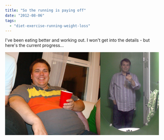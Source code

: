 ```yaml
---
title: "So the running is paying off"
date: "2012-08-06"
tags: 
  - "diet-exercise-running-weight-loss"
---
```


I've been eating better and working out. I won't get into the details - but here's the current progress...

[![](images/contrast.png "contrast")](http://www.roberthorvick.com/2012/08/06/so-the-running-is-paying-off/contrast/)
